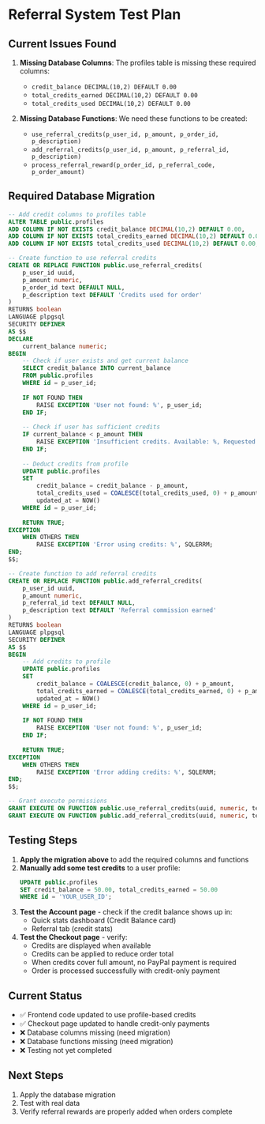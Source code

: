 # Referral System Test Plan

## Current Issues Found

1. **Missing Database Columns**: The profiles table is missing these required columns:
   - `credit_balance DECIMAL(10,2) DEFAULT 0.00`
   - `total_credits_earned DECIMAL(10,2) DEFAULT 0.00` 
   - `total_credits_used DECIMAL(10,2) DEFAULT 0.00`

2. **Missing Database Functions**: We need these functions to be created:
   - `use_referral_credits(p_user_id, p_amount, p_order_id, p_description)`
   - `add_referral_credits(p_user_id, p_amount, p_referral_id, p_description)`
   - `process_referral_reward(p_order_id, p_referral_code, p_order_amount)`

## Required Database Migration

```sql
-- Add credit columns to profiles table
ALTER TABLE public.profiles 
ADD COLUMN IF NOT EXISTS credit_balance DECIMAL(10,2) DEFAULT 0.00,
ADD COLUMN IF NOT EXISTS total_credits_earned DECIMAL(10,2) DEFAULT 0.00,
ADD COLUMN IF NOT EXISTS total_credits_used DECIMAL(10,2) DEFAULT 0.00;

-- Create function to use referral credits
CREATE OR REPLACE FUNCTION public.use_referral_credits(
    p_user_id uuid,
    p_amount numeric,
    p_order_id text DEFAULT NULL,
    p_description text DEFAULT 'Credits used for order'
)
RETURNS boolean
LANGUAGE plpgsql
SECURITY DEFINER
AS $$
DECLARE
    current_balance numeric;
BEGIN
    -- Check if user exists and get current balance
    SELECT credit_balance INTO current_balance
    FROM public.profiles
    WHERE id = p_user_id;
    
    IF NOT FOUND THEN
        RAISE EXCEPTION 'User not found: %', p_user_id;
    END IF;
    
    -- Check if user has sufficient credits
    IF current_balance < p_amount THEN
        RAISE EXCEPTION 'Insufficient credits. Available: %, Requested: %', current_balance, p_amount;
    END IF;
    
    -- Deduct credits from profile
    UPDATE public.profiles
    SET 
        credit_balance = credit_balance - p_amount,
        total_credits_used = COALESCE(total_credits_used, 0) + p_amount,
        updated_at = NOW()
    WHERE id = p_user_id;
    
    RETURN TRUE;
EXCEPTION
    WHEN OTHERS THEN
        RAISE EXCEPTION 'Error using credits: %', SQLERRM;
END;
$$;

-- Create function to add referral credits
CREATE OR REPLACE FUNCTION public.add_referral_credits(
    p_user_id uuid,
    p_amount numeric,
    p_referral_id text DEFAULT NULL,
    p_description text DEFAULT 'Referral commission earned'
)
RETURNS boolean
LANGUAGE plpgsql
SECURITY DEFINER
AS $$
BEGIN
    -- Add credits to profile
    UPDATE public.profiles
    SET 
        credit_balance = COALESCE(credit_balance, 0) + p_amount,
        total_credits_earned = COALESCE(total_credits_earned, 0) + p_amount,
        updated_at = NOW()
    WHERE id = p_user_id;
    
    IF NOT FOUND THEN
        RAISE EXCEPTION 'User not found: %', p_user_id;
    END IF;
    
    RETURN TRUE;
EXCEPTION
    WHEN OTHERS THEN
        RAISE EXCEPTION 'Error adding credits: %', SQLERRM;
END;
$$;

-- Grant execute permissions
GRANT EXECUTE ON FUNCTION public.use_referral_credits(uuid, numeric, text, text) TO authenticated;
GRANT EXECUTE ON FUNCTION public.add_referral_credits(uuid, numeric, text, text) TO authenticated;
```

## Testing Steps

1. **Apply the migration above** to add the required columns and functions
2. **Manually add some test credits** to a user profile:
   ```sql
   UPDATE public.profiles 
   SET credit_balance = 50.00, total_credits_earned = 50.00 
   WHERE id = 'YOUR_USER_ID';
   ```
3. **Test the Account page** - check if the credit balance shows up in:
   - Quick stats dashboard (Credit Balance card)
   - Referral tab (credit stats)
4. **Test the Checkout page** - verify:
   - Credits are displayed when available
   - Credits can be applied to reduce order total
   - When credits cover full amount, no PayPal payment is required
   - Order is processed successfully with credit-only payment

## Current Status

- ✅ Frontend code updated to use profile-based credits
- ✅ Checkout page updated to handle credit-only payments
- ❌ Database columns missing (need migration)
- ❌ Database functions missing (need migration)
- ❌ Testing not yet completed

## Next Steps

1. Apply the database migration
2. Test with real data
3. Verify referral rewards are properly added when orders complete
